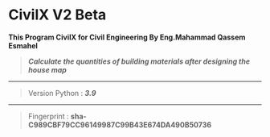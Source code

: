 # CivilX V2 Beta

**This Program CivilX for Civil Engineering By Eng.Mahammad Qassem Esmahel**
>***Calculate the quantities of building materials after designing the house map***
***
>Version Python : ***3.9***
***
>Fingerprint : **sha-C989CBF79CC96149987C99B43E674DA490B50736**
